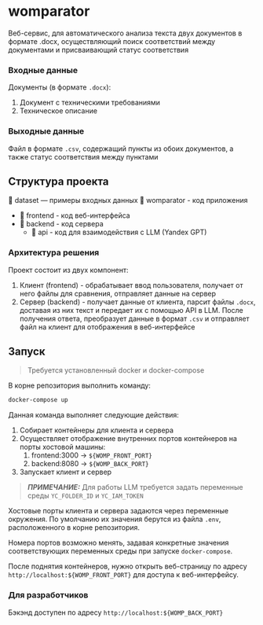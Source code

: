 # womparator
Веб-сервис, для автоматического анализа текста двух документов в формате .docx, осуществляющий поиск соответствий между документами и присваивающий статус соответствия




### Входные данные
Документы (в формате `.docx`):
1. Документ с техническими требованиями
2. Техническое описание
### Выходные данные
Файл в формате `.csv`, содержащий пункты из обоих документов, а также статус соответствия между пунктами
## Структура проекта

📁 dataset — примеры входных данных
📁 womparator - код приложения
* 📁 frontend - код веб-интерфейса
* 📁 backend - код сервера
  * 📁 api - код для взаимодействия с LLM (Yandex GPT)

### Архитектура решения

Проект состоит из двух компонент:
1. Клиент (frontend) - обрабатывает ввод пользователя, получает от него файлы для сравнения, отправляет данные на сервер
2. Сервер (backend) - получает данные от клиента, парсит файлы `.docx`, доставая из них текст и передает их с помощью API в LLM. После получения ответа, преобразует данные в формат `.csv` и отправляет файл на клиент для отображения в веб-интерфейсе


## Запуск
> Требуется установленный docker и docker-compose

В корне репозитория выполнить команду:
```bash
docker-compose up
```
Данная команда выполняет следующие действия:
1. Собирает контейнеры для клиента и сервера
2. Осуществляет отображение внутренних портов контейнеров на порты хостовой машины:
   1. frontend:3000 -> `${WOMP_FRONT_PORT}`
   1. backend:8080 -> `${WOMP_BACK_PORT}`
3. Запускает клиент и сервер

> **_ПРИМЕЧАНИЕ:_**  Для работы LLM требуется задать переменные среды `YC_FOLDER_ID` и `YC_IAM_TOKEN`

Хостовые порты клиента и сервера задаются через переменные окружения. По умолчанию их значения берутся из файла `.env`, расположенного в корне репозитория.

Номера портов возможно менять, задавая конкретные значения соответствующих переменных среды при запуске `docker-compose`.

После поднятия контейнеров, нужно открыть веб-страницу по адресу
`http://localhost:${WOMP_FRONT_PORT}` для доступа к веб-интерфейсу.


### Для разработчиков
Бэкэнд доступен по адресу `http://localhost:${WOMP_BACK_PORT}`
